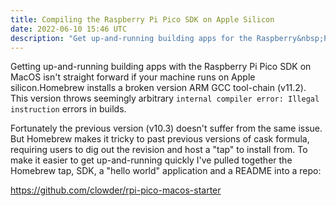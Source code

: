 ```yaml
---
title: Compiling the Raspberry Pi Pico SDK on Apple Silicon
date: 2022-06-10 15:46 UTC
description: "Get up-and-running building apps for the Raspberry&nbsp;Pi&nbsp;Pico on MacOS running on Apple Silicon."
---
```


Getting up-and-running building apps with the Raspberry&nbsp;Pi&nbsp;Pico SDK
on MacOS isn't straight forward if your machine runs on Apple silicon.Homebrew
installs a broken version ARM GCC tool-chain (v11.2). This version throws
seemingly arbitrary `internal compiler error: Illegal instruction` errors in
builds.

Fortunately the previous version (v10.3) doesn't suffer from the same issue.
But Homebrew makes it tricky to past previous versions of cask formula,
requiring users to dig out the revision and host a "tap" to install from. To
make it easier to get up-and-running quickly I've pulled together the Homebrew
tap, SDK, a "hello world" application and a README into a repo:

https://github.com/clowder/rpi-pico-macos-starter
